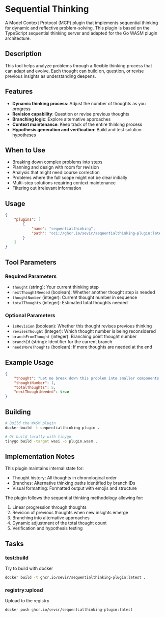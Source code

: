 # Sequential Thinking

A Model Context Protocol (MCP) plugin that implements sequential thinking for dynamic and reflective problem-solving. This plugin is based on the TypeScript sequential thinking server and adapted for the Go WASM plugin architecture.

## Description

This tool helps analyze problems through a flexible thinking process that can adapt and evolve. Each thought can build on, question, or revise previous insights as understanding deepens.

## Features

- **Dynamic thinking process**: Adjust the number of thoughts as you progress
- **Revision capability**: Question or revise previous thoughts
- **Branching logic**: Explore alternative approaches
- **Context maintenance**: Keep track of the entire thinking process
- **Hypothesis generation and verification**: Build and test solution hypotheses

## When to Use

- Breaking down complex problems into steps
- Planning and design with room for revision
- Analysis that might need course correction
- Problems where the full scope might not be clear initially
- Multi-step solutions requiring context maintenance
- Filtering out irrelevant information

## Usage

```json
{
    "plugins": [
        {
            "name": "sequentialthinking",
            "path": "oci://ghcr.io/sevir/sequentialthinking-plugin:latest"
        }
    ]
}
```

## Tool Parameters

### Required Parameters

- `thought` (string): Your current thinking step
- `nextThoughtNeeded` (boolean): Whether another thought step is needed
- `thoughtNumber` (integer): Current thought number in sequence
- `totalThoughts` (integer): Estimated total thoughts needed

### Optional Parameters

- `isRevision` (boolean): Whether this thought revises previous thinking
- `revisesThought` (integer): Which thought number is being reconsidered
- `branchFromThought` (integer): Branching point thought number
- `branchId` (string): Identifier for the current branch
- `needsMoreThoughts` (boolean): If more thoughts are needed at the end

## Example Usage

```json
{
    "thought": "Let me break down this problem into smaller components...",
    "thoughtNumber": 1,
    "totalThoughts": 5,
    "nextThoughtNeeded": true
}
```

## Building

```bash
# Build the WASM plugin
docker build -t sequentialthinking-plugin .

# Or build locally with tinygo
tinygo build -target wasi -o plugin.wasm .
```

## Implementation Notes

This plugin maintains internal state for:
- Thought history: All thoughts in chronological order
- Branches: Alternative thinking paths identified by branch IDs
- Visual formatting: Formatted output with emojis and structure

The plugin follows the sequential thinking methodology allowing for:
1. Linear progression through thoughts
2. Revision of previous thoughts when new insights emerge
3. Branching into alternative approaches
4. Dynamic adjustment of the total thought count
5. Verification and hypothesis testing

## Tasks

### test:build

Try to build with docker

```bash
docker build -t ghcr.io/sevir/sequentialthinking-plugin:latest .
```

### registry:upload

Upload to the registry

```bash
docker push ghcr.io/sevir/sequentialthinking-plugin:latest
```